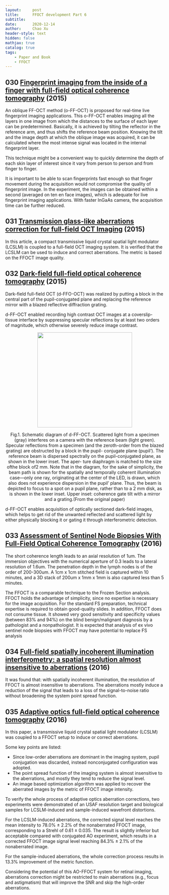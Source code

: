 ```yaml
---
layout:     post
title:      FFOCT development Part 6
subtitle:   
date:       2020-12-14
author:     Chao Xu
header-style: text
hidden: false
mathjax: true
catalog: true
tags:
    - Paper and Book
    - FFOCT
---
```


## 030 [Fingerprint imaging from the inside of a finger with full-field optical coherence tomography](https://doi.org/10.1364/boe.6.004465) (2015)

An oblique FF-OCT method (o-FF-OCT) is proposed for real-time live fingerprint imaging applications. This o-FF-OCT enables imaging all the layers in one image from which the distances to the surface of each layer can be predetermined. Basically, it is achieved by tilting the reflector in the reference arm, and thus shifts the reference beam position. Knowing the tilt and the image depth at which the oblique image was acquired, it can be calculated where the most intense signal was located in the internal fingerprint layer.

This technique might be a convenient way to quickly determine the depth of each skin layer of interest since it vary from person to person and from finger to finger. 

It is important to be able to scan fingerprints fast enough so that finger movement during the acquisition would not compromise the quality of fingerprint image. In the experiment, the images can be obtained within a second (averaged on ten en face images), which is adequate for live fingerprint  imaging applications. With faster InGaAs camera, the  acquisition time can be further reduced.

## 031 [Transmission glass-like aberrations correction for full-field OCT Imaging](https://doi.org/10.1364/AOMS.2015.AOTh3D.4) (2015)

In this article, a compact transmissive liquid crystal spatial light modulator (LCSLM) is coupled to a full-field OCT imaging system.  It is verified that the LCSLM can be used to induce and correct aberrations. The metric is based on the FFOCT image quality.

## 032 [Dark-field full-field optical coherence tomography](https://doi.org/10.1364/OL.40.003272) (2015)

Dark-field full-field OCT (d-FFO-OCT) was realized by putting a block in the central part of the pupil-conjugated plane and replacing the reference mirror with a blazed reflective diffraction grating.

d-FF-OCT enabled recording high contrast OCT images at a coverslip-tissue interface by suppressing specular reflections by at least two orders of magnitude, which otherwise severely reduce image contrast.

<p align="center">
<img src="https://i.loli.net/2020/12/15/qTiYlfEn8WZ7gv2.png" width=300pix>
</p>
<p style="text-align:center;">Fig.1. Schematic diagram of d-FF-OCT. Scattered light from a specimen (gray) interferes on a camera with the reference beam (light green). Specular reflections from a specimen (and the zeroth-order from the blazed grating) are obstructed by a block in the pupil- conjugate plane (pupil’). The reference beam is dispersed spectrally on the pupil-conjugated plane, as shown in the lower inset. The aper- ture diaphragm is matched to the size ofthe block of2 mm. Note that in the diagram, for the sake of simplicity, the beam path is shown for the spatially and temporally coherent illumination case—only one ray, originating at the center of the LED, is drawn, which also does not experience dispersion in the pupil’ plane. Thus, the beam is depicted to focus to a spot on a pupil plane, rather than to a 2 mm disk, as is shown in the lower inset. Upper inset: coherence gate tilt with a mirror and a grating.(From the original paper)</p>

d-FF-OCT enables acquisition of optically sectioned dark-field images, which helps to get rid of the unwanted reflected and scattered light by either physically blocking it or gating it through interferometric detection.

## 033 [Assessment of Sentinel Node Biopsies With Full-Field Optical Coherence Tomography](https://doi.org/10.1177/1533034615575817) (2016)

The short coherence length leads to an axial resolution of 1um. The immersion objectives with the numerical aperture of 0.3 leads to a lateral resolution of 1.6um. The penetration depth in the lymph nodes is of the order of 200-300um. A 1cm x 1cm stitched field is captured within 10 minutes, and a 3D stack of 200um x 1mm x 1mm is also captured less than 5 minutes.

The FFOCT is a comparable technique to the Frozen Section analysis. FFOCT holds the advantage of simplicity, since no expertise is necessary for the image acquisition.   For the standard FS preparation, technical expertise is required to obtain good-quality slides. In addition, FFOCT does not consume tissue. It showed very good sensitivity and specificity values (between 83% and 94%) on the blind benign/malignant diagnosis by a pathologist and a nonpathologist. It is expected that analysis of ex vivo sentinel node biopsies with FFOCT may have potential to replace FS analysis

## 034 [Full-field spatially incoherent illumination interferometry: a spatial resolution almost insensitive to aberrations](https://doi.org/10.1364/ol.41.003920) (2016)

It was found that: with spatially incoherent illumination, the resolution of FFOCT  is almost insensitive to aberrations. The aberrations mostly induce a reduction of the signal that leads to a loss of the signal-to-noise ratio without broadening the system point spread function.

## 035 [Adaptive optics full-field optical coherence tomography](https://doi.org/10.1117/1.jbo.21.12.121505) (2016)

In this paper, a transmissive liquid crystal spatial light modulator (LCSLM) was coupled to a FFOCT setup to induce or correct aberrations. 

Some key points are listed:

- Since low-order aberrations are dominant in the imaging system, pupil conjugation was discarded,  instead nonconjugated configuration was adopted.
- The point spread function of the imaging system is almost insensitive to the aberrations, and mostly they tend to reduce the signal level.  
- An image based optimization algorithm was applied to recover the aberrated images by the metric of FFOCT image intensity.

To verify the whole process of adaptive optics aberration corrections, two experiments were demonstrated of an USAF resolution target and biological samples for LCSLM-induced and sample-induced wavefront distortions.  

For the LCSLM-induced aberrations, the corrected signal level reaches the mean intensity to 78.0% ± 2.2% of the nonaberrated FFOCT image, corresponding to a Strehl of 0.61 ± 0.035. The result is slightly inferior but acceptable compared with conjugated AO experiment, which results in a corrected FFOCT image signal level reaching 84.3% ± 2.1% of the nonaberrated image.

For the sample-induced aberrations, the whole correction process results in 13.3% improvement of the metric function.

Considering the potential of this AO-FFOCT system for retinal imaging, aberrations correction might be restricted to main aberrations (e.g., focus and astigmatism) that will improve the SNR and skip the high-order aberrations.